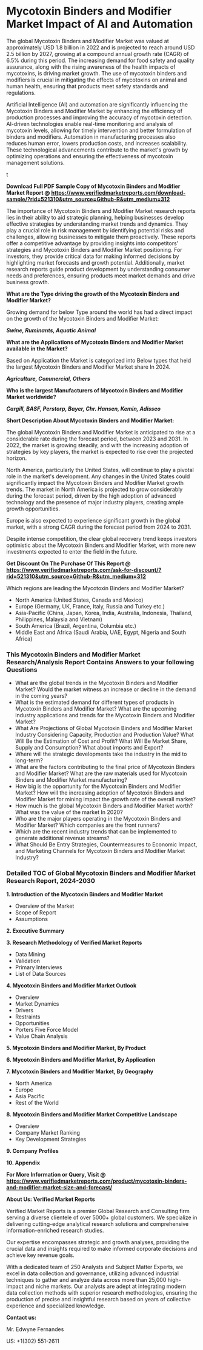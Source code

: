<meta name="title" content="Global Mycotoxin Binders and Modifier Market Impact of AI and Automation"><meta name="description" content="The global Mycotoxin Binders and Modifier Market was valued at approximately USD 1.8 billion in 2022 and is projected to reach around USD 2.5 billion by 2027, growing "><meta name="title" content="Mycotoxin Binders and Modifier Market Size, Share, Scope, Trends, Growth, Opportunities, Analysis, Forecast"><h1>Mycotoxin Binders and Modifier Market Impact of AI and Automation</h1><p>The global Mycotoxin Binders and Modifier Market was valued at approximately USD 1.8 billion in 2022 and is projected to reach around USD 2.5 billion by 2027, growing at a compound annual growth rate (CAGR) of 6.5% during this period. The increasing demand for food safety and quality assurance, along with the rising awareness of the health impacts of mycotoxins, is driving market growth. The use of mycotoxin binders and modifiers is crucial in mitigating the effects of mycotoxins on animal and human health, ensuring that products meet safety standards and regulations.</p><p>Artificial Intelligence (AI) and automation are significantly influencing the Mycotoxin Binders and Modifier Market by enhancing the efficiency of production processes and improving the accuracy of mycotoxin detection. AI-driven technologies enable real-time monitoring and analysis of mycotoxin levels, allowing for timely intervention and better formulation of binders and modifiers. Automation in manufacturing processes also reduces human error, lowers production costs, and increases scalability. These technological advancements contribute to the market's growth by optimizing operations and ensuring the effectiveness of mycotoxin management solutions.</p>t</p><p id="" class=""><strong>Download Full PDF Sample Copy of Mycotoxin Binders and Modifier Market Report @ <a href="https://www.verifiedmarketreports.com/download-sample/?rid=521310&utm_source=Github-R&utm_medium=312" target="_blank">https://www.verifiedmarketreports.com/download-sample/?rid=521310&utm_source=Github-R&utm_medium=312</a></strong></p><p>The importance of&nbsp;Mycotoxin Binders and Modifier Market research reports lies in their ability to aid strategic planning, helping businesses develop effective strategies by understanding market trends and dynamics. They play a crucial role in risk management by identifying potential risks and challenges, allowing businesses to mitigate them proactively. These reports offer a competitive advantage by providing insights into competitors' strategies and Mycotoxin Binders and Modifier Market positioning. For investors, they provide critical data for making informed decisions by highlighting market forecasts and growth potential. Additionally, market research reports guide product development by understanding consumer needs and preferences, ensuring products meet market demands and drive business growth.</p><p><strong>What are the&nbsp;Type driving the growth of the Mycotoxin Binders and Modifier Market?</strong></p><p id="" class="">Growing demand for below Type around the world has had a direct impact on the growth of the Mycotoxin Binders and Modifier Market:</p><em><strong>Swine, Ruminants, Aquatic Animal</strong></em></p><strong>What are the&nbsp;Applications&nbsp;of Mycotoxin Binders and Modifier Market available in the Market?</strong></p><p id="" class="">Based on Application the Market is categorized into Below types that held the largest Mycotoxin Binders and Modifier Market share In 2024.</p><em><strong>Agriculture, Commercial, Others</strong></em></p><strong>Who is the largest Manufacturers of Mycotoxin Binders and Modifier Market worldwide?</strong></p><p><em><strong>Cargill, BASF, Perstorp, Bayer, Chr. Hansen, Kemin, Adisseo</strong></em></p><p id="" class=""><strong>Short Description About Mycotoxin Binders and Modifier Market:</strong></p><p>The global Mycotoxin Binders and Modifier Market is anticipated to rise at a considerable rate during the forecast period, between 2023 and 2031. In 2022, the market is growing steadily, and with the increasing adoption of strategies by key players, the market is expected to rise over the projected horizon.</p><p>North America, particularly the United States, will continue to play a pivotal role in the market's development. Any changes in the United States could significantly impact the Mycotoxin Binders and Modifier Market growth trends. The market in North America is projected to grow considerably during the forecast period, driven by the high adoption of advanced technology and the presence of major industry players, creating ample growth opportunities.</p><p>Europe is also expected to experience significant growth in the global market, with a strong CAGR during the forecast period from 2024 to 2031.</p><p>Despite intense competition, the clear global recovery trend keeps investors optimistic about the Mycotoxin Binders and Modifier Market, with more new investments expected to enter the field in the future.</p><p id="" class=""><strong>Get Discount On The Purchase Of This Report @ <a href="https://www.verifiedmarketreports.com/ask-for-discount/?rid=521310&utm_source=Github-R&utm_medium=312" target="_blank">https://www.verifiedmarketreports.com/ask-for-discount/?rid=521310&utm_source=Github-R&utm_medium=312</a></strong></p>Which regions are leading the Mycotoxin Binders and Modifier Market?</p><ul><li>North America (United States, Canada and Mexico)</li><li>Europe (Germany, UK, France, Italy, Russia and Turkey etc.)</li><li>Asia-Pacific (China, Japan, Korea, India, Australia, Indonesia, Thailand, Philippines, Malaysia and Vietnam)</li><li>South America (Brazil, Argentina, Columbia etc.)</li><li>Middle East and Africa (Saudi Arabia, UAE, Egypt, Nigeria and South Africa)</li></ul><h3 id="" class="">This Mycotoxin Binders and Modifier Market Research/Analysis Report Contains Answers to your following Questions</h3><ul><li>What are the global trends in the Mycotoxin Binders and Modifier Market? Would the market witness an increase or decline in the demand in the coming years?</li><li>What is the estimated demand for different types of products in Mycotoxin Binders and Modifier Market? What are the upcoming industry applications and trends for the Mycotoxin Binders and Modifier Market?</li><li>What Are Projections of Global Mycotoxin Binders and Modifier Market Industry Considering Capacity, Production and Production Value? What Will Be the Estimation of Cost and Profit? What Will Be Market Share, Supply and Consumption? What about imports and Export?</li><li>Where will the strategic developments take the industry in the mid to long-term?</li><li>What are the factors contributing to the final price of Mycotoxin Binders and Modifier Market? What are the raw materials used for Mycotoxin Binders and Modifier Market manufacturing?</li><li>How big is the opportunity for the Mycotoxin Binders and Modifier Market? How will the increasing adoption of Mycotoxin Binders and Modifier Market for mining impact the growth rate of the overall market?</li><li>How much is the global Mycotoxin Binders and Modifier Market worth? What was the value of the market In 2020?</li><li>Who are the major players operating in the Mycotoxin Binders and Modifier Market? Which companies are the front runners?</li><li>Which are the recent industry trends that can be implemented to generate additional revenue streams?</li><li>What Should Be Entry Strategies, Countermeasures to Economic Impact, and Marketing Channels for Mycotoxin Binders and Modifier Market Industry?</li></ul><h3 id="" class="">Detailed TOC of Global Mycotoxin Binders and Modifier Market Research Report, 2024-2030</h3><p id="" class=""><strong>1. Introduction of the Mycotoxin Binders and Modifier Market</strong></p><ul><li>Overview of the Market</li><li>Scope of Report</li><li>Assumptions</li></ul><p id="" class=""><strong>2. Executive Summary</strong></p><p id="" class=""><strong>3. Research Methodology of Verified Market Reports</strong></p><ul><li>Data Mining</li><li>Validation</li><li>Primary Interviews</li><li>List of Data Sources</li></ul><p id="" class=""><strong>4. Mycotoxin Binders and Modifier Market Outlook</strong></p><ul><li>Overview</li><li>Market Dynamics</li><li>Drivers</li><li>Restraints</li><li>Opportunities</li><li>Porters Five Force Model</li><li>Value Chain Analysis</li></ul><p id="" class=""><strong>5. Mycotoxin Binders and Modifier Market, By Product</strong></p><p id="" class=""><strong>6. Mycotoxin Binders and Modifier Market, By Application</strong></p><p id="" class=""><strong>7. Mycotoxin Binders and Modifier Market, By Geography</strong></p><ul><li>North America</li><li>Europe</li><li>Asia Pacific</li><li>Rest of the World</li></ul><p id="" class=""><strong>8. Mycotoxin Binders and Modifier Market Competitive Landscape</strong></p><ul><li>Overview</li><li>Company Market Ranking</li><li>Key Development Strategies</li></ul><p id="" class=""><strong>9. Company Profiles</strong></p><p id="" class=""><strong>10. Appendix</strong></p><p id="" class=""><strong>For More Information or Query, Visit @ <a href="https://www.verifiedmarketreports.com/product/mycotoxin-binders-and-modifier-market-size-and-forecast/" target="_blank">https://www.verifiedmarketreports.com/product/mycotoxin-binders-and-modifier-market-size-and-forecast/</a></strong></p><p id="" class=""><strong>About Us: Verified Market Reports</strong></p><p id="" class="">Verified Market Reports is a premier Global Research and Consulting firm serving a diverse clientele of over 5000+ global customers. We specialize in delivering cutting-edge analytical research solutions and comprehensive information-enriched research studies.</p><p id="" class="">Our expertise encompasses strategic and growth analyses, providing the crucial data and insights required to make informed corporate decisions and achieve key revenue goals.</p><p id="" class="">With a dedicated team of 250 Analysts and Subject Matter Experts, we excel in data collection and governance, utilizing advanced industrial techniques to gather and analyze data across more than 25,000 high-impact and niche markets. Our analysts are adept at integrating modern data collection methods with superior research methodologies, ensuring the production of precise and insightful research based on years of collective experience and specialized knowledge.</p><p id="" class=""><strong>Contact us:</strong></p><p id="" class="">Mr. Edwyne Fernandes</p><p id="" class="">US: +1(302) 551-2611</p>